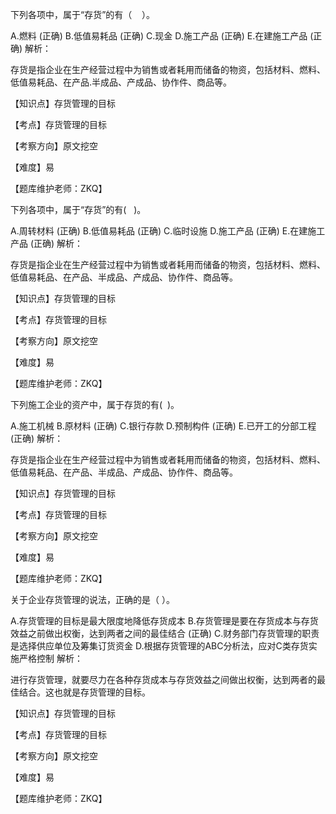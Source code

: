 <p>下列各项中，属于“存货”的有（ &nbsp; &nbsp;）。</p>
A.燃料  (正确)
B.低值易耗品  (正确)
C.现金
D.施工产品  (正确)
E.在建施工产品  (正确)
解析：<p>存货是指企业在生产经营过程中为销售或者耗用而储备的物资，包括材料、燃料、低值易耗品、在产品.半成品、产成品、协作件、商品等。</p><p>【知识点】存货管理的目标</p><p>【考点】存货管理的目标</p><p>【考察方向】原文挖空</p><p>【难度】易</p><p>【题库维护老师：ZKQ】</p>
<p>下列各项中，属于“存货”的有( &nbsp; )。</p>
A.周转材料  (正确)
B.低值易耗品  (正确)
C.临时设施
D.施工产品  (正确)
E.在建施工产品  (正确)
解析：<p>存货是指企业在生产经营过程中为销售或者耗用而储备的物资，包括材料、燃料、低值易耗品、在产品、半成品、产成品、协作件、商品等。</p><p>【知识点】存货管理的目标</p><p>【考点】存货管理的目标</p><p>【考察方向】原文挖空</p><p>【难度】易</p><p>【题库维护老师：ZKQ】</p>
<p>下列施工企业的资产中，属于存货的有( &nbsp;)。</p>
A.施工机械
B.原材料  (正确)
C.银行存款
D.预制构件  (正确)
E.已开工的分部工程  (正确)
解析：<p>存货是指企业在生产经营过程中为销售或者耗用而储备的物资，包括材料、燃料、低值易耗品、在产品、半成品、产成品、协作件、商品等。</p><p>【知识点】存货管理的目标</p><p>【考点】存货管理的目标</p><p>【考察方向】原文挖空</p><p>【难度】易</p><p>【题库维护老师：ZKQ】</p>
<p>关于企业存货管理的说法，正确的是（ ）。</p>
A.存货管理的目标是最大限度地降低存货成本
B.存货管理是要在存货成本与存货效益之前做出权衡，达到两者之间的最佳结合  (正确)
C.财务部门存货管理的职责是选择供应单位及筹集订货资金
D.根据存货管理的ABC分析法，应对C类存货实施严格控制
解析：<p>进行存货管理，就要尽力在各种存货成本与存货效益之间做出权衡，达到两者的最佳结合。这也就是存货管理的目标。</p><p>【知识点】存货管理的目标</p><p>【考点】存货管理的目标</p><p>【考察方向】原文挖空&nbsp;&nbsp;&nbsp;&nbsp;</p><p>【难度】易</p><p>【题库维护老师：ZKQ】&nbsp;&nbsp;&nbsp;&nbsp;</p>

